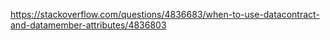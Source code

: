 https://stackoverflow.com/questions/4836683/when-to-use-datacontract-and-datamember-attributes/4836803
